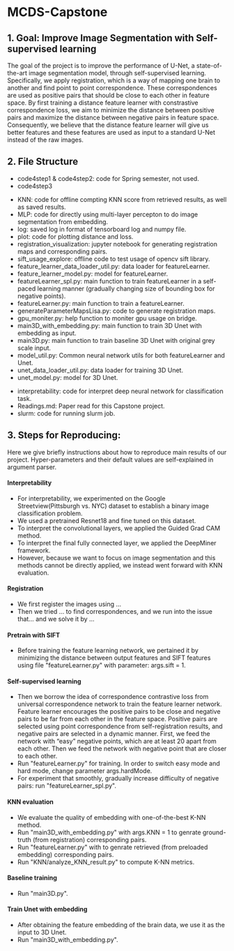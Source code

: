# MCDS-Capstone

## 1. Goal: Improve Image Segmentation with Self-supervised learning
The goal of the project is to improve the performance of U-Net, a state-of-the-art image segmentation model, through self-supervised learning. Specifically, we apply registration, which is a way of mapping one brain to another and find point to point correspondence. These correspondences are used as positive pairs that should be close to each other in feature space. By first training a distance feature learner with constrastive correspondence loss, we aim to minimize the distance between positive pairs and maximize the distance between negative pairs in feature space. Consequently, we believe that the distance feature learner will give us better features and these features are used as input to a standard U-Net instead of the raw images.

## 2. File Structure
+ code4step1 & code4step2: code for Spring semester, not used.
+ code4step3
* KNN: code for offline compting KNN score from retrieved results, as well as saved results.
* MLP: code for directly using multi-layer percepton to do image segmentation from embedding.
* log: saved log in format of tensorboard log and numpy file.
* plot: code for plotting distance and loss.
* registration_visualization: jupyter notebook for generating registration maps and corresponding pairs.
* sift_usage_explore: offline code to test usage of opencv sift library.
* feature_learner_data_loader_util.py: data loader for featureLearner.
* feature_learner_model.py: model for featureLearner.
* featureLearner_spl.py: main function to train featureLearner in a self-paced learning manner (gradually changing size of bounding box for negative points).
* featureLearner.py: main function to train a featureLearner.
* generateParameterMapsLisa.py: code to generate registration maps.
* gpu_moniter.py: help function to moniter gpu usage on bridge.
* main3D_with_embedding.py: main function to train 3D Unet with embedding as input.
* main3D.py: main function to train baseline 3D Unet with original grey scale input.
* model_util.py: Common neural network utils for both featureLearner and Unet.
* unet_data_loader_util.py: data loader for training 3D Unet.
* unet_model.py: model for 3D Unet.
+ interpretability: code for interpret deep neural network for classification task.
+ Readings.md: Paper read for this Capstone project.
+ slurm: code for running slurm job.

## 3. Steps for Reproducing:
Here we give briefly instructions about how to reproduce main results of our project. Hyper-parameters and their default values are self-explained in argument parser.

#### Interpretability
- For interpretability, we experimented on the Google Streetview(Pittsburgh vs. NYC) dataset to establish a binary image classification problem.
- We used a pretrained Resnet18 and fine tuned on this dataset.
- To interpret the convolutional layers, we applied the Guided Grad CAM method.
- To interpret the final fully connected layer, we applied the DeepMiner framework.
- However, because we want to focus on image segmentation and this methods cannot be directly applied, we instead went forward with KNN evaluation.

#### Registration
- We first register the images using … 
- Then we tried … to find correspondences, and we run into the issue that… and we solve it by … 

#### Pretrain with SIFT
- Before training the feature learning network, we pertained it by minimizing the distance between output features and SIFT features using file "featureLearner.py" with parameter: args.sift = 1.

#### Self-supervised learning

- Then we borrow the idea of correspondence contrastive loss from universal correspondence network to train the feature learner network. Feature learner encourages the positive pairs to be close and negative pairs to be far from each other in the feature space. Positive pairs are selected using point correspondence from self-registration results, and negative pairs are selected in a dynamic manner. First, we feed the network with “easy” negative points, which are at least 20 apart from each other. Then we feed the network with negative point that are closer to each other.
- Run "featureLearner.py" for training. In order to switch easy mode and hard mode, change parameter args.hardMode.
- For experiment that smoothly, gradually increase difficulty of negative pairs: run "featureLearner_spl.py".

#### KNN evaluation
- We evaluate the quality of embedding with one-of-the-best K-NN method.
- Run "main3D_with_embedding.py" with args.KNN = 1 to genrate ground-truth (from registration) corresponding pairs.
- Run "featureLearner.py" with to genrate retrieved (from preloaded embedding) corresponding pairs.
- Run "KNN/analyze_KNN_result.py" to compute K-NN metrics.

#### Baseline training
- Run "main3D.py".

#### Train Unet with embedding
- After obtaining the feature embedding of the brain data, we use it as the input to 3D Unet.
- Run "main3D_with_embedding.py".

